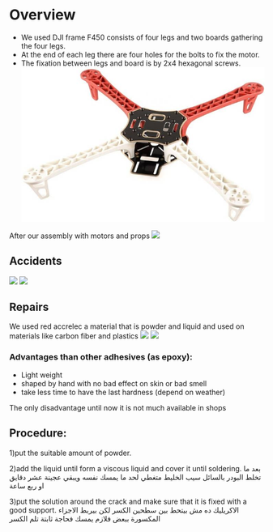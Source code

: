 ﻿# Overview

- We used DJI frame F450 consists of four legs and two boards gathering the four legs.
- At the end of each leg there are four holes for the bolts to fix the motor.
- The fixation between legs and board is by 2x4 hexagonal screws. 
![](FRame%20DJI%20F450%201.jpeg)

After our assembly with motors and props
![](file:///C:\Users\Michael\Downloads\WhatsApp%20Image%202019-07-14%20at%209.24.56%20PM.jpeg)
## Accidents
![](Frame%20and%20repairs/20190214_143813.jpg)
![](Frame%20and%20repairs/20190214_143911.jpg)

## Repairs 
We used red accrelec a material that is powder and liquid and used on materials like carbon fiber and plastics
![](Frame%20and%20repairs/20190214_131405.jpg)
![](Frame%20and%20repairs/20190702_121739.jpg)

### Advantages than other adhesives (as epoxy):
- Light weight 
- shaped by hand with no bad effect on skin or bad smell 
- take less time to have the last hardness (depend on weather) 

The only disadvantage until now it is not much available in shops

## Procedure:
1)put the suitable amount of powder.

2)add the liquid until form a viscous liquid and cover it until soldering.
بعد ما تخلط البودر بالسائل سيب الخليط متغطي لحد ما يمسك نفسه ويبقي عجينة عشر دقايق او ربع ساعة

3)put the solution around the crack and make sure that it is fixed with a good support.
الاكريليك ده مش بيتحط بين سطحين الكسر لكن بيربط الاجزاء المكسورة ببعض فلازم يمسك فحاجة ثابتة تلم الكسر 

 
